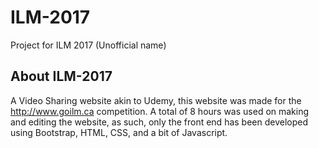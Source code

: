 # ILM-2017
Project for ILM 2017 (Unofficial name)

## About ILM-2017
A Video Sharing website akin to Udemy, this website was made for the http://www.goilm.ca competition. A total of 8 hours was used on making and editing the website, as such, only the front end has been developed using Bootstrap, HTML, CSS, and a bit of Javascript.
